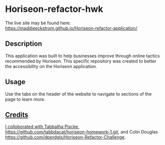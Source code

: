 # Horiseon-refactor-hwk
The live site may be found here:
https://maddieeckstrom.github.io/Horiseon-refactor-application/ 

## Description

This application was built to help businesses improve through online tactics recommended by Horiseon. This specific repository was created to better the accessibility on the Horiseon application.

## Usage

Use the tabs on the header of the website to navigate to sections of the page to learn more.

<a href="./assets/images/headerscreenshot.jpg">

## Credits

I colloborated with Tabbatha Piscke, https://github.com/tabbdacat/horiseon-homework-1.git,
and Colin Douglas https://github.com/dpprdgls/Horiseon-Refactor-Challenge. 